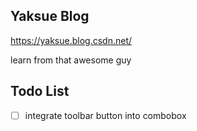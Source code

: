 ## Yaksue Blog

https://yaksue.blog.csdn.net/

learn from that awesome guy

## Todo List

- [ ] integrate toolbar button into combobox


